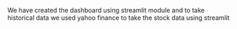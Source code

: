 We have created the dashboard using streamlit module and to take historical data we used yahoo finance to take the stock data using streamlit
